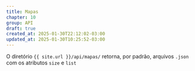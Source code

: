 ```yaml
---
title: Mapas
chapter: 10
group: API
draft: true
created_at: 2025-01-30T22:12:02-03:00
updated_at: 2025-01-30T10:25:52-03:00
---
```


O diretório `{{ site.url }}/api/mapas/` retorna, por padrão, arquivos `.json` com os atributos `size` e `list`